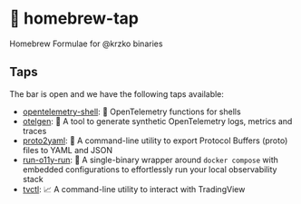 # 🍺 homebrew-tap

Homebrew Formulae for @krzko binaries

## Taps

The bar is open and we have the following taps available:

- [opentelemetry-shell](https://github.com/krzko/opentelemetry-shell): 🚦 OpenTelemetry functions for shells 
- [otelgen](https://github.com/krzko/otelgen): 🤖 A tool to generate synthetic OpenTelemetry logs, metrics and traces
- [proto2yaml](https://github.com/krzko/proto2yaml): 🔄 A command-line utility to export Protocol Buffers (proto) files to YAML and JSON
- [run-o11y-run](https://github.com/krzko/run-o11y-run): 🌯 A single-binary wrapper around `docker compose` with embedded configurations to effortlessly run your local observability stack
- [tvctl](https://github.com/krzko/tvctl): 📈 A command-line utility to interact with TradingView
